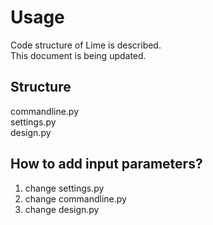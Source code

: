 Usage
===

Code structure of Lime is described.  
This document is being updated.

Structure
-------------------

commandline.py  
settings.py  
design.py


How to add input parameters?
-------------------

1. change settings.py
2. change commandline.py
3. change design.py
